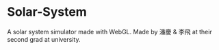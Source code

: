 # Solar-System
A solar system simulator made with WebGL.
Made by 潘慶 & 李飛 at their second grad at university.
